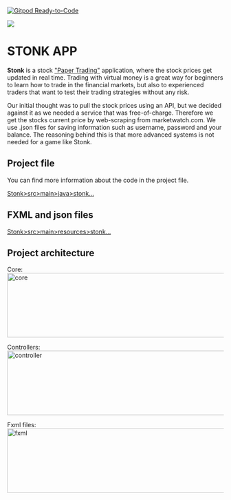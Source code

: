 [![Gitpod Ready-to-Code](https://img.shields.io/badge/Gitpod-Ready--to--Code-blue?logo=gitpod)](https://gitlab.stud.idi.ntnu.no/it1901/groups-2021/gr2135/gr2135/-/blob/master/Stonk/ui/src/main/java/ui/StonkApp.java)

![](https://i.ibb.co/qxM02Nc/fb2bfc2bf0ed4c569cdf5b8168878d1b.png)

# STONK APP

**Stonk** is a stock ["Paper Trading"](https://www.investopedia.com/terms/p/papertrade.asp) application, where the stock prices get updated in real time. Trading with virtual money is a great way for beginners to learn how to trade in the financial markets, but also to experienced traders that want to test their trading strategies without any risk.

Our initial thought was to pull the stock prices using an API, but we decided against it as we needed a service that was free-of-charge. Therefore we get the stocks current price by web-scraping from marketwatch.com. We use .json files for saving information such as username, password and your balance. The reasoning behind this is that more advanced systems is not needed for a game like Stonk.
  

## Project file
You can find more information about the code in the project file.

[Stonk>src>main>java>stonk...](https://gitlab.stud.idi.ntnu.no/it1901/groups-2021/gr2135/gr2135/-/tree/master/Stonk/src/main/java/stonk)

## FXML and json files

[Stonk>src>main>resources>stonk...](https://gitlab.stud.idi.ntnu.no/it1901/groups-2021/gr2135/gr2135/-/tree/master/Stonk/src/main/resources/stonk)



## Project architecture

Core: 
<a href="https://ibb.co/m5qkn3G"><img src="https://i.ibb.co/qYsKHvd/core.png" width=650px height=150px alt="core" border="0"></a>

Controllers:
<a href="https://ibb.co/vVPt07B"><img src="https://i.ibb.co/mbqxfLB/controller.png" width=650px height=150px alt="controller" border="0"></a>

Fxml files:
<a href="https://ibb.co/QDkT74X"><img src="https://i.ibb.co/jJzQ9SH/fxml.png" width=650px height=150px alt="fxml" border="0"></a>